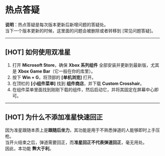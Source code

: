  # 热点答疑  
 **说明**：热点答疑是每次版本更新后新增问题的答疑处。  
 当下一个版本更新的时候，这里面的问题会被删除或者转移到 [常见问题答疑]。  
  
 ---  
  
 ## [HOT] 如何使用双准星  
 1. 打开 **Microsoft Store**，确保 **Xbox 系列组件** 全部安装并更新到最新版，尤其是 **Xbox Game Bar**（它一般在你的库里）。  
 2. 按下 **Win + G**，将顶部的 **[单机浏览]** 打开。  
 3. 在顶栏的 **[小组件菜单]** 找到 **组件商店**，并下载 **Custom Crosshair**。  
 4. 在组件菜单里面找到刚刚下载的组件，然后启动它，并将其固定在屏幕中心即可。  
  
 ---  
  
 ## [HOT] 为什么不添加准星快速回正  
 因为准星跟随本质上是**跟随后坐力**，其功能是用于不熟悉弹道的人能够即时上手压枪。  
 当开火结束之后，弹道需要回正，而**准星回正不代表弹道回正**，毫无用处。  
 因此，本功能 **弊大于利**。  
